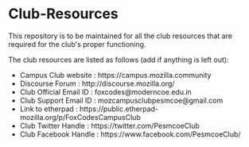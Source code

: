 # Club-Resources
This repository is to be maintained for all the club resources that are required for the club's proper functioning.

The club resources are listed as follows (add if anything is left out):

<ul>
<li>Campus Club website    : https://campus.mozilla.community</li>
<li>Discourse Forum        : http://discourse.mozilla.org/</li>
<li>Club Official Email ID : foxcodes@moderncoe.edu.in</li>
<li>Club Support Email ID  : mozcampusclubpesmcoe@gmail.com</li>
<li>Link to etherpad       : https://public.etherpad-mozilla.org/p/FoxCodesCampusClub</li>
<li>Club Twitter Handle    : https://twitter.com/PesmcoeClub</li>
<li>Club Facebook Handle   : https://www.facebook.com/PesmcoeClub/</li>

</ul>
  


